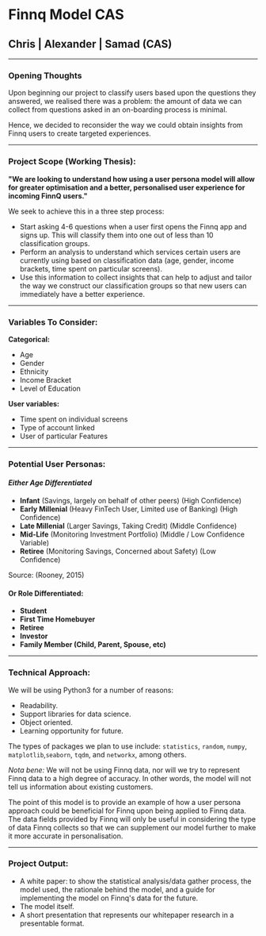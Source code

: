 # Finnq Model CAS

## Chris | Alexander | Samad (CAS)

--- 

### Opening Thoughts

Upon beginning our project to classify users based upon the questions they answered, we realised there was a problem: the amount of data we can collect from questions asked in an on-boarding process is minimal. 

Hence, we decided to reconsider the way we could obtain insights from Finnq users to create targeted experiences.

---

### Project Scope (Working Thesis):

**"We are looking to understand how using a user persona model will allow for greater optimisation and a better, personalised user experience for incoming FinnQ users."**

We seek to achieve this in a three step process:
- Start asking 4-6 questions when a user first opens the Finnq app and signs up. This will classify them into one out of less than 10 classification groups.
- Perform an analysis to understand which services certain users are currently using based on classification data (age, gender, income brackets, time spent on particular screens).
- Use this information to collect insights that can help to adjust and tailor the way we construct our classification groups so that new users can immediately have a better experience.

---

### Variables To Consider:

**Categorical:** 
- Age
- Gender
- Ethnicity
- Income Bracket
- Level of Education

**User variables:**
- Time spent on individual screens
- Type of account linked
- User of particular Features

---

### Potential User Personas:

#### *Either Age Differentiated*

- **Infant** (Savings, largely on behalf of other peers) (High Confidence) 
- **Early Millenial** (Heavy FinTech User, Limited use of Banking) (High Confidence)  
- **Late Millenial** (Larger Savings, Taking Credit) (Middle Confidence) 
- **Mid-Life** (Monitoring Investment Portfolio) (Middle / Low Confidence Variable)  
- **Retiree** (Monitoring Savings, Concerned about Safety) (Low Confidence)

Source: (Rooney, 2015)

#### Or Role Differentiated:

- **Student**  
- **First Time Homebuyer**  
- **Retiree**
- **Investor**  
- **Family Member (Child, Parent, Spouse, etc)**

---

### Technical Approach:

We will be using Python3 for a number of reasons: 
- Readability.
- Support libraries for data science.
- Object oriented.
- Learning opportunity for future.

The types of packages we plan to use include: `statistics`, `random`, `numpy`, `matplotlib`,`seaborn`, `tqdm`, and `networkx`, among others.

*Nota bene:* We will not be using Finnq data, nor will we try to represent Finnq data to a high degree of accuracy. In other words, the model will not tell us information about existing customers.

The point of this model is to provide an example of how a user persona approach could be beneficial for Finnq upon being applied to Finnq data. The data fields provided by Finnq will only be useful in considering the type of data Finnq collects so that we can supplement our model further to make it more accurate in personalisation.

---

### Project Output:

- A white paper: to show the statistical analysis/data gather process, the model used, the rationale behind the model, and a guide for implementing the model on Finnq's data for the future.
- The model itself.
- A short presentation that represents our whitepaper research in a presentable format.
